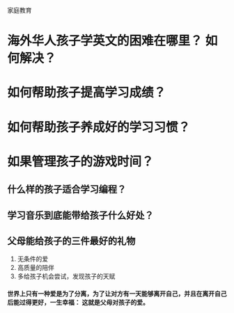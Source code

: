 家庭教育



# 海外华人孩子学英文的困难在哪里？ 如何解决？

# 如何帮助孩子提高学习成绩？

# 如何帮助孩子养成好的学习习惯？

# 如果管理孩子的游戏时间？ 





## 什么样的孩子适合学习编程？ 

## 学习音乐到底能带给孩子什么好处？ 

## 父母能给孩子的三件最好的礼物

1. 无条件的爱
2. 高质量的陪伴
3. 多给孩子机会尝试，发现孩子的天赋



#### 世界上只有一种爱是为了分离，为了让对方有一天能够离开自己，并且在离开自己后能过得更好，一生幸福： 这就是父母对孩子的爱。 








